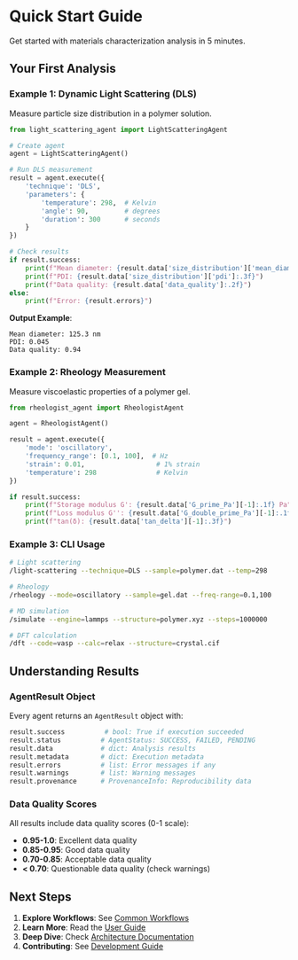 # Quick Start Guide

Get started with materials characterization analysis in 5 minutes.

## Your First Analysis

### Example 1: Dynamic Light Scattering (DLS)

Measure particle size distribution in a polymer solution.

```python
from light_scattering_agent import LightScatteringAgent

# Create agent
agent = LightScatteringAgent()

# Run DLS measurement
result = agent.execute({
    'technique': 'DLS',
    'parameters': {
        'temperature': 298,  # Kelvin
        'angle': 90,         # degrees
        'duration': 300      # seconds
    }
})

# Check results
if result.success:
    print(f"Mean diameter: {result.data['size_distribution']['mean_diameter_nm']:.1f} nm")
    print(f"PDI: {result.data['size_distribution']['pdi']:.3f}")
    print(f"Data quality: {result.data['data_quality']:.2f}")
else:
    print(f"Error: {result.errors}")
```

**Output Example**:
```
Mean diameter: 125.3 nm
PDI: 0.045
Data quality: 0.94
```

### Example 2: Rheology Measurement

Measure viscoelastic properties of a polymer gel.

```python
from rheologist_agent import RheologistAgent

agent = RheologistAgent()

result = agent.execute({
    'mode': 'oscillatory',
    'frequency_range': [0.1, 100],  # Hz
    'strain': 0.01,                  # 1% strain
    'temperature': 298               # Kelvin
})

if result.success:
    print(f"Storage modulus G': {result.data['G_prime_Pa'][-1]:.1f} Pa")
    print(f"Loss modulus G'': {result.data['G_double_prime_Pa'][-1]:.1f} Pa")
    print(f"tan(δ): {result.data['tan_delta'][-1]:.3f}")
```

### Example 3: CLI Usage

```bash
# Light scattering
/light-scattering --technique=DLS --sample=polymer.dat --temp=298

# Rheology
/rheology --mode=oscillatory --sample=gel.dat --freq-range=0.1,100

# MD simulation
/simulate --engine=lammps --structure=polymer.xyz --steps=1000000

# DFT calculation
/dft --code=vasp --calc=relax --structure=crystal.cif
```

## Understanding Results

### AgentResult Object

Every agent returns an `AgentResult` object with:

```python
result.success          # bool: True if execution succeeded
result.status          # AgentStatus: SUCCESS, FAILED, PENDING
result.data            # dict: Analysis results
result.metadata        # dict: Execution metadata
result.errors          # list: Error messages if any
result.warnings        # list: Warning messages
result.provenance      # ProvenanceInfo: Reproducibility data
```

### Data Quality Scores

All results include data quality scores (0-1 scale):
- **0.95-1.0**: Excellent data quality
- **0.85-0.95**: Good data quality
- **0.70-0.85**: Acceptable data quality
- **< 0.70**: Questionable data quality (check warnings)

## Next Steps

1. **Explore Workflows**: See [Common Workflows](../guides/workflows.md)
2. **Learn More**: Read the [User Guide](../guides/user-guide.md)
3. **Deep Dive**: Check [Architecture Documentation](../architecture/overview.md)
4. **Contributing**: See [Development Guide](../development/contributing.md)
